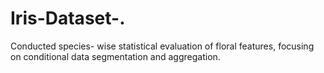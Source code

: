 # Iris-Dataset-.
Conducted species- wise statistical evaluation of floral features, focusing on conditional data segmentation and aggregation.                                                                                                        
